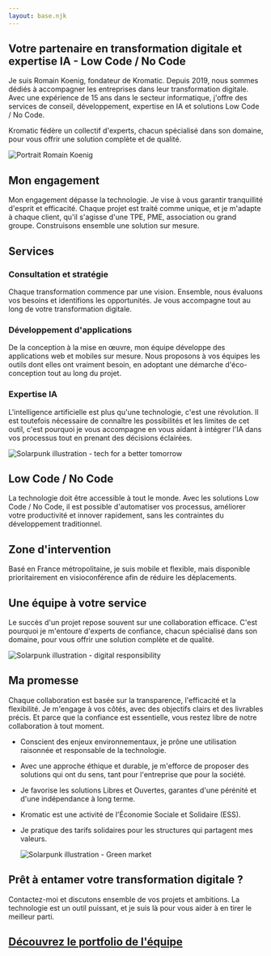```yaml
---
layout: base.njk
---
```


## Votre partenaire en transformation digitale et expertise&nbsp;IA&nbsp;- Low&nbsp;Code&nbsp;/ No&nbsp;Code

  Je suis Romain Koenig, fondateur de Kromatic. Depuis 2019, nous sommes dédiés à accompagner les entreprises dans leur transformation digitale. Avec une expérience de 15 ans dans le secteur informatique, j'offre des services de conseil, développement, expertise en IA et solutions Low Code / No Code.

  Kromatic fédère un collectif d'experts, chacun spécialisé dans son domaine, pour vous offrir une solution complète et de qualité.

  <img  class = "un_un lazyload" src="/images/PORTRAIT_400.avif" srcset="/images/PORTRAIT_300.avif 300w, /images/PORTRAIT_400.avif 400w" sizes="(max-width: 399px) 300px, 400px" alt="Portrait Romain Koenig" />

## Mon engagement
  
  Mon engagement dépasse la technologie. Je vise à vous garantir tranquillité d'esprit et efficacité. Chaque projet est traité comme unique, et je m'adapte à chaque client, qu'il s'agisse d'une TPE, PME, association ou grand groupe. Construisons ensemble une solution sur mesure.
  
## Services

### Consultation et stratégie
  
  Chaque transformation commence par une vision. Ensemble, nous évaluons vos besoins et identifions les opportunités. Je vous accompagne tout au long de votre transformation digitale.

### Développement d'applications

  De la conception à la mise en œuvre, mon équipe développe des applications web et mobiles sur mesure. Nous proposons à vos équipes les outils dont elles ont vraiment besoin, en adoptant une démarche d'éco-conception tout au long du projet.

### Expertise IA

  L'intelligence artificielle est plus qu'une technologie, c'est une révolution. Il est toutefois nécessaire de connaître les possibilités et les limites de cet outil, c'est pourquoi je vous accompagne en vous aidant à intégrer l'IA dans vos processus tout en prenant des décisions éclairées.

  <img class = "seize_neuf lazyload"
  src="/images/SOLARPUNK_01_1200.avif"  srcset="/images/SOLARPUNK_01_1200.avif 1200w, /images/SOLARPUNK_01_800.avif 800w, /images/SOLARPUNK_01_400.avif 400w, /images/SOLARPUNK_01_300.avif 300w" sizes="(max-width: 400px) 300px, (max-width: 800px) 400px, (max-width: 1200px) 800px, 1200px" alt="Solarpunk illustration - tech for a better tomorrow">

## Low Code / No Code

  La technologie doit être accessible à tout le monde. Avec les solutions Low Code / No Code, il est possible d'automatiser vos processus, améliorer votre productivité et innover rapidement, sans les contraintes du développement traditionnel.

## Zone d'intervention

  Basé en France métropolitaine, je suis mobile et flexible, mais disponible prioritairement en visioconférence afin de réduire les déplacements.

## Une équipe à votre service

  Le succès d'un projet repose souvent sur une collaboration efficace. C'est pourquoi je m'entoure d'experts de confiance, chacun spécialisé dans son domaine, pour vous offrir une solution complète et de qualité.

  <img class = "seize_neuf lazyload" src="/images/SOLARPUNK_02_1200.avif" srcset="/images/SOLARPUNK_02_1200.avif 1200w, /images/SOLARPUNK_02_800.avif 800w, /images/SOLARPUNK_02_400.avif 400w, /images/SOLARPUNK_02_300.avif 300w" sizes="(max-width: 400px) 300px, (max-width: 800px) 400px, (max-width: 1200px) 800px, 1200px" alt="Solarpunk illustration - digital responsibility">

## Ma promesse

  Chaque collaboration est basée sur la transparence, l'efficacité et la flexibilité. Je m'engage à vos côtés, avec des objectifs clairs et des livrables précis. Et parce que la confiance est essentielle, vous restez libre de notre collaboration à tout moment.

* Conscient des enjeux environnementaux, je prône une utilisation raisonnée et responsable de la technologie.
* Avec une approche éthique et durable, je m'efforce de proposer des solutions qui ont du sens, tant pour l'entreprise que pour la société.  
* Je favorise les solutions Libres et Ouvertes, garantes d'une pérénité et d'une indépendance à long terme.  
* Kromatic est une activité de l'Économie Sociale et Solidaire (ESS).  
* Je pratique des tarifs solidaires pour les structures qui partagent mes valeurs.  
  
  <img class = "seize_neuf lazyload" src="/images/SOLARPUNK_03_1200.avif" srcset="/images/SOLARPUNK_03_1200.avif 1200w, /images/SOLARPUNK_03_800.avif 800w, /images/SOLARPUNK_03_400.avif 400w, /images/SOLARPUNK_03_300.avif 300w" sizes="(max-width: 400px) 300px, (max-width: 800px) 400px, (max-width: 1200px) 800px, 1200px" alt="Solarpunk illustration - Green market">
  
## Prêt à entamer votre transformation digitale ?

  Contactez-moi et discutons ensemble de vos projets et ambitions. La technologie est un outil puissant, et je suis là pour vous aider à en tirer le meilleur parti.

## <a href="https://portfolio.krokee.fr" target="_blank" rel="noopener noreferrer">Découvrez le portfolio de l'équipe</a>
